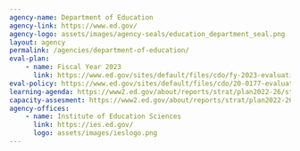 ```yaml
---
agency-name: Department of Education
agency-link: https://www.ed.gov/
agency-logo: assets/images/agency-seals/education_department_seal.png
layout: agency
permalink: /agencies/department-of-education/
eval-plan:
    - name: Fiscal Year 2023
      link: https://www.ed.gov/sites/default/files/cdo/fy-2023-evaluation-plan.pdf
eval-policy: https://www.ed.gov/sites/default/files/cdo/20-0177-evaluation-policy.pdf
learning-agenda: https://www2.ed.gov/about/reports/strat/plan2022-26/strategic-plan.pdf#page=66
capacity-assesment: https://www2.ed.gov/about/reports/strat/plan2022-26/strategic-plan.pdf#page=82
agency-offices:
    - name: Institute of Education Sciences
      link: https://ies.ed.gov/
      logo: assets/images/ieslogo.png
---
```

